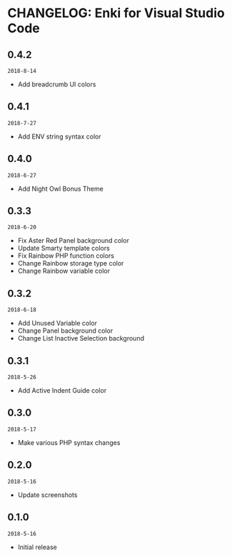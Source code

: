 # CHANGELOG: Enki for Visual Studio Code

## 0.4.2
`2018-8-14`
- Add breadcrumb UI colors

## 0.4.1
`2018-7-27`
- Add ENV string syntax color

## 0.4.0
`2018-6-27`
- Add Night Owl Bonus Theme

## 0.3.3
`2018-6-20`
- Fix Aster Red Panel background color
- Update Smarty template colors
- Fix Rainbow PHP function colors
- Change Rainbow storage type color
- Change Rainbow variable color

## 0.3.2
`2018-6-18`
- Add Unused Variable color
- Change Panel background color
- Change List Inactive Selection background

## 0.3.1
`2018-5-26`
- Add Active Indent Guide color

## 0.3.0
`2018-5-17`
- Make various PHP syntax changes

## 0.2.0
`2018-5-16`
- Update screenshots

## 0.1.0
`2018-5-16`
- Initial release
